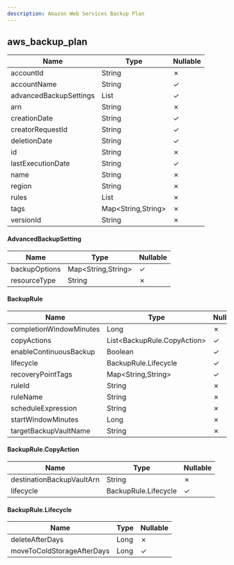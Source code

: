 ```yaml
---
description: Amazon Web Services Backup Plan
---
```

aws_backup_plan
---------------

| **Name**               | **Type**                    | **Nullable** |
| ---------------------- | --------------------------- | ------------ |
| accountId              | String                      | &cross;      |
| accountName            | String                      | &check;      |
| advancedBackupSettings | List<AdvancedBackupSetting> | &check;      |
| arn                    | String                      | &cross;      |
| creationDate           | String                      | &check;      |
| creatorRequestId       | String                      | &check;      |
| deletionDate           | String                      | &check;      |
| id                     | String                      | &cross;      |
| lastExecutionDate      | String                      | &check;      |
| name                   | String                      | &cross;      |
| region                 | String                      | &cross;      |
| rules                  | List<BackupRule>            | &cross;      |
| tags                   | Map<String,String>          | &cross;      |
| versionId              | String                      | &cross;      |

#### AdvancedBackupSetting
| **Name**      | **Type**           | **Nullable** |
| ------------- | ------------------ | ------------ |
| backupOptions | Map<String,String> | &check;      |
| resourceType  | String             | &cross;      |

#### BackupRule
| **Name**                | **Type**                    | **Nullable** |
| ----------------------- | --------------------------- | ------------ |
| completionWindowMinutes | Long                        | &cross;      |
| copyActions             | List<BackupRule.CopyAction> | &check;      |
| enableContinuousBackup  | Boolean                     | &check;      |
| lifecycle               | BackupRule.Lifecycle        | &check;      |
| recoveryPointTags       | Map<String,String>          | &check;      |
| ruleId                  | String                      | &cross;      |
| ruleName                | String                      | &cross;      |
| scheduleExpression      | String                      | &cross;      |
| startWindowMinutes      | Long                        | &cross;      |
| targetBackupVaultName   | String                      | &cross;      |

#### BackupRule.CopyAction
| **Name**                  | **Type**             | **Nullable** |
| ------------------------- | -------------------- | ------------ |
| destinationBackupVaultArn | String               | &cross;      |
| lifecycle                 | BackupRule.Lifecycle | &check;      |

#### BackupRule.Lifecycle
| **Name**                   | **Type** | **Nullable** |
| -------------------------- | -------- | ------------ |
| deleteAfterDays            | Long     | &cross;      |
| moveToColdStorageAfterDays | Long     | &check;      |
